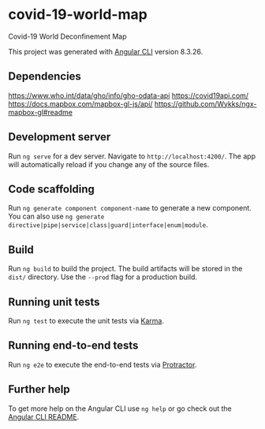 # covid-19-world-map

Covid-19 World Deconfinement Map

This project was generated with [Angular CLI](https://github.com/angular/angular-cli) version 8.3.26.

## Dependencies

https://www.who.int/data/gho/info/gho-odata-api
https://covid19api.com/
https://docs.mapbox.com/mapbox-gl-js/api/
https://github.com/Wykks/ngx-mapbox-gl#readme


## Development server

Run `ng serve` for a dev server. Navigate to `http://localhost:4200/`. The app will automatically reload if you change any of the source files.

## Code scaffolding

Run `ng generate component component-name` to generate a new component. You can also use `ng generate directive|pipe|service|class|guard|interface|enum|module`.

## Build

Run `ng build` to build the project. The build artifacts will be stored in the `dist/` directory. Use the `--prod` flag for a production build.

## Running unit tests

Run `ng test` to execute the unit tests via [Karma](https://karma-runner.github.io).

## Running end-to-end tests

Run `ng e2e` to execute the end-to-end tests via [Protractor](http://www.protractortest.org/).

## Further help

To get more help on the Angular CLI use `ng help` or go check out the [Angular CLI README](https://github.com/angular/angular-cli/blob/master/README.md).


